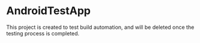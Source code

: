 # AndroidTestApp

This project is created to test build automation, and will be deleted once the testing process is completed. 
